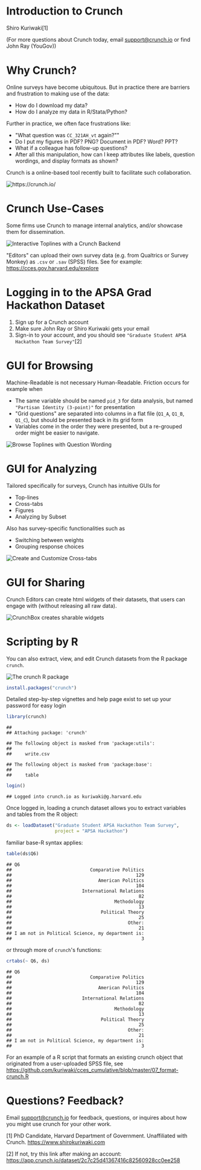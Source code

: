 Introduction to Crunch
================

Shiro Kuriwaki[1]

(For more questions about Crunch today, email <support@crunch.io> or find John Ray (YouGov))

Why Crunch?
===========

Online surveys have become ubiquitous. But in practice there are barriers and frustration to making use of the data:

-   How do I download my data?
-   How do I analyze my data in R/Stata/Python?

Further in practice, we often face frustrations like:

-   "What question was `CC_321AH_vt` again?""
-   Do I put my figures in PDF? PNG? Document in PDF? Word? PPT?
-   What if a colleague has follow-up questions?
-   After all this manipulation, how can I keep attributes like labels, question wordings, and display formats as shown?

Crunch is a online-based tool recently built to facilitate such collaboration.

![<https://crunch.io/>](images/login.png)

Crunch Use-Cases
================

Some firms use Crunch to manage internal analytics, and/or showcase them for dissemination.

![Interactive Toplines with a Crunch Backend](images/yougov.png)

"Editors" can upload their own survey data (e.g. from Qualtrics or Survey Monkey) as `.csv` or `.sav` (SPSS) files. See for example: <https://cces.gov.harvard.edu/explore>

Logging in to the APSA Grad Hackathon Dataset
=============================================

1.  Sign up for a Crunch account
2.  Make sure John Ray or Shiro Kuriwaki gets your email
3.  Sign-in to your account, and you should see `"Graduate Student APSA Hackathon Team Survey"`[2]

GUI for Browsing
================

Machine-Readable is not necessary Human-Readable. Friction occurs for example when

-   The same variable should be named `pid_3` for data analysis, but named `"Partisan Identity (3-point)"` for presentation
-   "Grid questions" are separated into columns in a flat file (`Q1_A`, `Q1_B`, `Q1_C`), but should be presented back in its grid form
-   Variables come in the order they were presented, but a re-grouped order might be easier to navigate.

![Browse Toplines with Question Wording](images/browse.png)

GUI for Analyzing
=================

Tailored specifically for surveys, Crunch has intuitive GUIs for

-   Top-lines
-   Cross-tabs
-   Figures
-   Analyzing by Subset

Also has survey-specific functionalities such as

-   Switching between weights
-   Grouping response choices

![Create and Customize Cross-tabs](images/crosstab.png)

GUI for Sharing
===============

Crunch Editors can create html widgets of their datasets, that users can engage with (without releasing all raw data).

![CrunchBox creates sharable widgets](images/crunchbox.png)

Scripting by R
==============

You can also extract, view, and edit Crunch datasets from the R package `crunch`.

![The crunch R package](images/package-website.png)

``` r
install.packages("crunch")
```

Detailed step-by-step vignettes and help page exist to set up your password for easy login

``` r
library(crunch)
```

    ## 
    ## Attaching package: 'crunch'

    ## The following object is masked from 'package:utils':
    ## 
    ##     write.csv

    ## The following object is masked from 'package:base':
    ## 
    ##     table

``` r
login()
```

    ## Logged into crunch.io as kuriwaki@g.harvard.edu

Once logged in, loading a crunch dataset allows you to extract variables and tables from the R object:

``` r
ds <- loadDataset("Graduate Student APSA Hackathon Team Survey",
                  project = "APSA Hackathon")
```

familiar base-R syntax applies:

``` r
table(ds$Q6)
```

    ## Q6
    ##                             Comparative Politics 
    ##                                              129 
    ##                                American Politics 
    ##                                              104 
    ##                          International Relations 
    ##                                               82 
    ##                                      Methodology 
    ##                                               13 
    ##                                 Political Theory 
    ##                                               25 
    ##                                           Other: 
    ##                                               21 
    ## I am not in Political Science, my department is: 
    ##                                                3

or through more of `crunch`'s functions:

``` r
crtabs(~ Q6, ds)
```

    ## Q6
    ##                             Comparative Politics 
    ##                                              129 
    ##                                American Politics 
    ##                                              104 
    ##                          International Relations 
    ##                                               82 
    ##                                      Methodology 
    ##                                               13 
    ##                                 Political Theory 
    ##                                               25 
    ##                                           Other: 
    ##                                               21 
    ## I am not in Political Science, my department is: 
    ##                                                3

For an example of a R script that formats an existing crunch object that originated from a user-uploaded SPSS file, see <https://github.com/kuriwaki/cces_cumulative/blob/master/07_format-crunch.R>

Questions? Feedback?
====================

Email <support@crunch.io> for feedback, questions, or inquires about how you might use crunch for your other work.

[1] PhD Candidate, Harvard Department of Government. Unaffiliated with Crunch. <https://www.shirokuriwaki.com>

[2] If not, try this link after making an account: <https://app.crunch.io/dataset/2c7c25d41367416c82560928cc0ee258>
